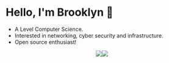 # Hello, I'm Brooklyn :wave:
 
- A Level Computer Science.
- Interested in networking, cyber security and infrastructure.
- Open source enthusiast!
<div style="display: flex; flex-direction: row; justify-content: center; align-items: center;">
 <img class="img" src="https://github-readme-stats.vercel.app/api?username=bbrooklyn&show_icons=true&hide_border=true&bg_color=1a1c1f&text_color=fff&icon_color=43B581&title_color=fff&border_radius=10" />
 <img class="img" src="https://lanyard.cnrad.dev/api/287628873309618176" />
</div>
